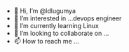 - 👋 Hi, I’m @ldlugumya
- 👀 I’m interested in ...devops engineer
- 🌱 I’m currently learning Linux
- 💞️ I’m looking to collaborate on ...
- 📫 How to reach me ...

<!---
ldlugumya/ldlugumya is a ✨ special ✨ repository because its `README.md` (this file) appears on your GitHub profile.
You can click the Preview link to take a look at your changes.
--->
